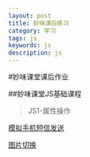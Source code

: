 ```yaml
---
layout: post
title: 妙味课后练习
category: 学习
tags: js
keywords: js
description: js
---
```


#妙味课堂课后作业

##妙味课堂JS基础课程

>JS1-属性操作

[模拟手机短信发送](http://blog.zlmark.com/demo/js_lianxi/1msg.html)

[图片切换](http://blog.zlmark.com/demo/js_lianxi/2imgtab.html)















